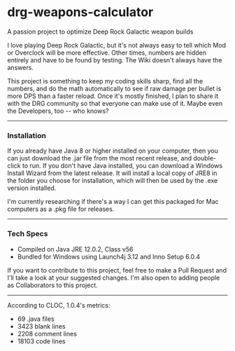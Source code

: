 # drg-weapons-calculator
A passion project to optimize Deep Rock Galactic weapon builds 

I love playing Deep Rock Galactic, but it's not always easy to tell which Mod or Overclock will be more effective. 
Other times, numbers are hidden entirely and have to be found by testing. The Wiki doesn't always have the answers.

This project is something to keep my coding skills sharp, find all the numbers, and do the math automatically to see
if raw damage per bullet is more DPS than a faster reload. Once it's mostly finished, I plan to share it with the DRG community
so that everyone can make use of it. Maybe even the Developers, too -- who knows?

___
### Installation
If you already have Java 8 or higher installed on your computer, then you can just download the .jar file from the most recent release, 
and double-click to run. If you don't have Java installed, you can download a Windows Install Wizard from the latest release. It will 
install a local copy of JRE8 in the folder you choose for installation, which will then be used by the .exe version installed.

I'm currently researching if there's a way I can get this packaged for Mac computers as a .pkg file for releases.

___
### Tech Specs
* Compiled on Java JRE 12.0.2, Class v56
* Bundled for Windows using Launch4j 3.12 and Inno Setup 6.0.4

If you want to contribute to this project, feel free to make a Pull Request and I'll take a look at your suggested changes. I'm also open to adding people as Collaborators to this project.

___
According to CLOC, 1.0.4's metrics:
* 69 .java files
* 3423 blank lines
* 2208 comment lines
* 18103 code lines